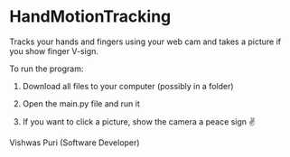 # HandMotionTracking
Tracks your hands and fingers using your web cam and takes a picture if you show finger V-sign.

To run the program:

1. Download all files to your computer (possibly in a folder)

2. Open the main.py file and run it

3. If you want to click a picture, show the camera a peace sign ✌️

Vishwas Puri (Software Developer)
